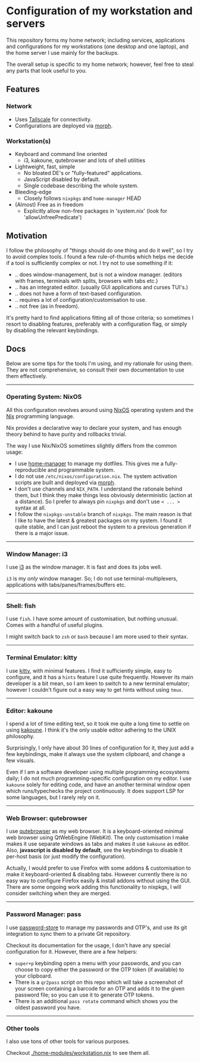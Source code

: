 # Configuration of my workstation and servers

This repository forms my home network; including services, applications
and configurations for my workstations (one desktop and one laptop), and
the home server I use mainly for the backups.

The overall setup is specific to my home network; however, feel free to
steal any parts that look useful to you.

## Features

### Network

* Uses [Tailscale][tailscale] for connectivity.
* Configurations are deployed via [morph][].

[morph]: https://github.com/DBCDK/morph
[tailscale]: https://tailscale.com/

### Workstation(s)

* Keyboard and command line oriented
    * i3, kakoune, qutebrowser and lots of shell utilities
* Lightweight, fast, simple
    * No bloated DE's or "fully-featured" applications.
    * JavaScript disabled by default.
    * Single codebase describing the whole system.
* Bleeding-edge
    * Closely follows `nixpkgs` and `home-manager` HEAD
* (Almost) Free as in freedom
    * Explicitly allow non-free packages in 'system.nix' (look for
      'allowUnfreePredicate')

## Motivation

I follow the philosophy of "things should do one thing and do it well",
so I try to avoid complex tools.  I found a few rule-of-thumbs which
helps me decide if a tool is sufficiently complex or not. I try not to
use something if it:

* .. does window-management, but is not a window manager. (editors with
frames, terminals with splits, browsers with tabs etc.)
* .. has an integrated editor. (usually GUI applications and curses
TUI's.)
* .. does not have a form of text-based configuration.
* .. requires a lot of configuration/customisation to use.
* .. not free (as in freedom).

It's pretty hard to find applications fitting all of those criteria; so
sometimes I resort to disabling features, preferably with a configuration
flag, or simply by disabling the relevant keybindings.

## Docs

Below are some tips for the tools I'm using, and my rationale for using them.
They are not comprehensive, so consult their own documentation to use them
effectively.

---

### Operating System: NixOS

All this configuration revolves around using [NixOS](https://nixos.org/)
operating system and the [Nix](https://nixos.org/nix) programming language.

Nix provides a declarative way to declare your system, and has enough theory
behind to have purity and rollbacks trivial.

The way I use Nix/NixOS sometimes slightly differs from the common usage:

* I use [home-manager](https://github.com/rycee/home-manager) to manage
my dotfiles. This gives me a fully-reproducible and programmable system.
* I do not use `/etc/nixos/configuration.nix`. The system activation scripts
are built and deployed via [morph][].
* I don't use channels and `NIX_PATH`. I understand the rationale behind
them, but I think they make things less obviously deterministic (action
at a distance).  So I prefer to always pin `nixpkgs` and don't use
`< ... >` syntax at all.
* I follow the `nixpkgs-unstable` branch of `nixpkgs`. The main reason
is that I like to have the latest & greatest packages on my system. I
found it quite stable, and I can just reboot the system to a previous
generation if there is a major issue.

---

### Window Manager: i3

I use [i3][] as the window manager. It is fast and does
its jobs well.

[i3]: https://i3wm.org

`i3` is my *only* window manager. So; I do not use terminal-multiplexers,
applications with tabs/panes/frames/buffers etc.

---

### Shell: fish

I use `fish`. I have some amount of customisation, but nothing unusual. Comes
with a handful of useful plugins.

I might switch back to `zsh` or `bash` because I am more used to their syntax.

---

### Terminal Emulator: kitty

I use [kitty](https://github.com/kovidgoyal/kitty), with minimal
features. I find it sufficiently simple, easy to configure, and it has a
`hints` feature I use quite frequently. However its main developer is
a bit mean, so I am keen to switch to a new terminal emulator; however
I couldn't figure out a easy way to get hints without using `tmux`.

---

### Editor: kakoune

I spend a lot of time editing text, so it took me quite a long time to
settle on using [kakoune](https://github.com/mawww/kakoune). I think
it's the only usable editor adhering to the UNIX philosophy.

Surprisingly, I only have about 30 lines of configuration for it, they
just add a few keybindings, make it always use the system clipboard,
and change a few visuals.

Even if I am a software developer using multiple programming ecosystems
daily; I do not much programming-specific configuration on my editor. I
use `kakoune` solely for editing code, and have an another terminal
window open which runs/typechecks the project continuously. It does
support LSP for some languages, but I rarely rely on it.

---

### Web Browser: qutebrowser

I use [qutebrowser](https://qutebrowser.org/) as my web browser. It is
a keyboard-oriented minimal web browser using QtWebEngine (WebKit). The
only customisation I make makes it use separate windows as tabs and
makes it use `kakoune` as editor. Also, **javascript is disabled by
default**, see the keybindings to disable it per-host basis (or just
modify the configuration).

Actually, I would prefer to use Firefox with some addons & customisation
to make it keyboard-oriented & disabling tabs. However currently there
is no easy way to configure Firefox easily & install addons without using
the GUI. There are some ongoing work adding this functionality to nixpkgs,
I will consider switching when they are merged.

---

### Password Manager: pass

I use [password-store](https://www.passwordstore.org/) to manage my
passwords and OTP's, and use its git integration to sync them to a
private Git repository.

Checkout its documentation for the usage, I don't have any special
configuration for it. However, there are a few helpers:

* `super+p` keybinding open a menu with your passwords, and you can
choose to copy either the password or the OTP token (if available)
to your clipboard.
* There is a `qr2pass` script on this repo which will take a screenshot
of your screen containing a barcode for an OTP and adds it to the given
password file; so you can use it to generate OTP tokens.
* There is an additional `pass rotate` command which shows you the oldest
password you have.

---

### Other tools

I also use tons of other tools for various purposes.

Checkout [./home-modules/workstation.nix]() to see them all.

